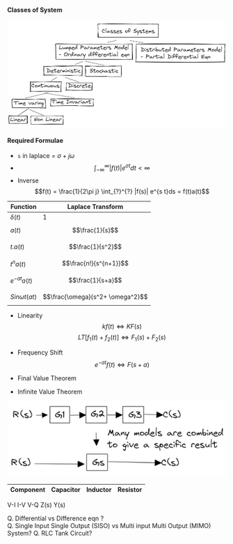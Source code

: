 




#### Classes of System
![img](..\Resources\Clssses-of-System.jpg)

#### Required Formulae
- `s` in laplace = $\sigma+j\omega$ 
- $$\int_{-\infty}^{\infty} |f(t)| e^{\sigma t}dt < \infty$$
- Inverse $$f(t) = \frac{1}{2\pi j} \int_{?}^{?} |f(s)| e^{s t}ds = f(t)a(t)$$

Function|Laplace Transform
--|--
$\delta (t)$|1
$a(t)$|$$\frac{1}{s}$$
$t .a(t)$|$$\frac{1}{s^2}$$
$t^na(t)$|$$\frac{n!}{s^{n+1}}$$
$e^{-at}a(t)$|$$\frac{1}{s+a}$$
$Sin \omega t(at)$|$$\frac{\omega}{s^2+ \omega^2}$$

- Linearity $$k f(t) \Longleftrightarrow KF(s)$$ $$LT[f_1(t)+f_2(t)] \Longleftrightarrow F_1(s)+F_2 (s)$$

- Frequency Shift $$e^{-at} f(t)\Longleftrightarrow F(s+a)$$

- Final Value Theorem

- Infinite Value Theorem

![img](..\Resources\Model-combined.jpg)

Component|Capacitor|Inductor|Resistor
--|--|--|--
V-I
I-V
V-Q
Z(s)
Y(s)


















Q. Differential vs Difference eqn ?  
Q. Single Input Single Output (SISO) vs Multi input Multi Output (MIMO) System?
Q. RLC Tank Circuit?











